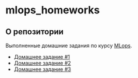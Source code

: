 # mlops_homeworks

## О репозитории

Выполненные домашние задания по курсу [MLops](https://otus.ru/lessons/ml-bigdata/).

* [Домашнее задание #1](hw1)
* [Домашнее задание #2](hw2)
* [Домашнее задание #3](hw3)